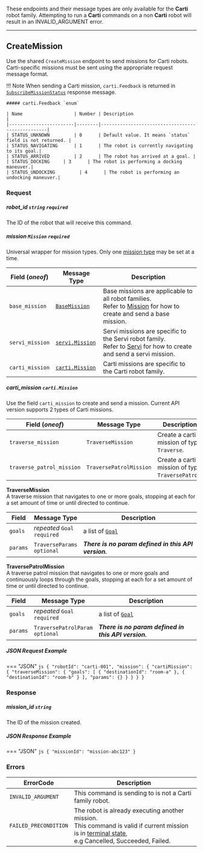 These endpoints and their message types are only available for the **Carti** robot family. Attempting to run a **Carti** commands on a non **Carti** robot will result in an INVALID_ARGUMENT error.

------------
## CreateMission 
Use the shared `CreateMission` endpoint to send missions for Carti robots. Carti-specific missions must be sent using the appropriate request message format. <br/>

!!! Note
    When sending a Carti mission, `carti.Feedback` is returned in [`SubscribeMissionStatus`](Mission.md#subscribemissionstatus) response message.
    
    ##### carti.Feedback `enum`

    | Name                   | Number | Description                                      |
    |------------------------|--------|--------------------------------------------------|
    | STATUS_UNKNOWN         | 0      | Default value. It means `status` field is not returned. |
    | STATUS_NAVIGATING      | 1      | The robot is currently navigating to its goal.|
    | STATUS_ARRIVED         | 2      | The robot has arrived at a goal. |
    | STATUS_DOCKING     | 3      | The robot is performing a docking maneuver.|
    | STATUS_UNDOCKING         | 4      | The robot is performing an undocking maneuver.|

### Request
##### robot_id `string` `required`
The ID of the robot that will receive this command.

##### mission `Mission` `required`
Universal wrapper for mission types. Only one [mission type](../../concepts/mission.md#mission-types) may be set at a time.

| Field (*oneof*) | Message Type | Description |
|------------|-------------| ---|
|`base_mission`   |[`BaseMission`](Mission.md#base_mission-basemission)	| Base missions are applicable to all robot families. <br /> Refer to [Mission](Mission.md) for how to create and send a base mission.|
|`servi_mission`	|[`servi.Mission`](Servi.md#servi_mission-servimission) | Servi missions are specific to the Servi robot family.<br /> Refer to [Servi](Servi.md) for how to create and send a servi mission. |
|`carti_mission`	|[`carti.Mission`](#carti_mission-cartimission)| Carti missions are specific to the Carti robot family. |

##### carti_mission `carti.Mission`
Use the field `carti_mission` to create and send a mission. Current API version supports 2 types of Carti missions.

| Field (*oneof*) | Message Type | Description |
|------------|-------------| ---|
|`traverse_mission`   |`TraverseMission`	| Create a carti mission of type `Traverse`. |
|`traverse_patrol_mission`	|`TraversePatrolMission`| Create a carti mission of type `TraversePatrol`. |

**TraverseMission** <br />
A traverse mission that navigates to one or more goals, stopping at each for a set amount of time or until directed to continue.

| Field | Message Type | Description |
|------|------|-------------|
|`goals`| *repeated* `Goal` <br />`required`| a list of [`Goal`](Mission.md#goal-goal-required) |
|`params`|`TraverseParams` <br />`optional`|  ***There is no param defined in this API version.*** |

**TraversePatrolMission** <br />
A traverse patrol mission that navigates to one or more goals and continuously loops through the goals, stopping at each for a set amount of time or until directed to continue.

| Field | Message Type | Description |
|------|------|-------------|
|`goals`| *repeated* `Goal` <br />`required`| a list of [`Goal`](Mission.md#goal-goal-required) |
|`params`|`TraversePatrolParam` <br />`optional`|  ***There is no param defined in this API version.*** |

##### JSON Request Example
=== "JSON"
    ```js
      {
        "robotId": "carti-001",
        "mission": {
          "cartiMission": {
            "traverseMission": {
              "goals": [
                { "destinationId": "room-a" },
                { "destinationId": "room-b" }
              ],
              "params": {}
            }
          }
        }
      }
    ```

### Response
##### **mission_id** `string`
The ID of the mission created. 

##### JSON Response Example
=== "JSON"
    ```js
      {
        "missionId": "mission-abc123"
      }
    ```

### Errors

| ErrorCode  | Description |
|------------|-------------|
|`INVALID_ARGUMENT`      | This command is sending to is not a Carti family robot. |
|`FAILED_PRECONDITION`   |  The robot is already executing another mission. <br /> This command is valid if current mission is in [terminal state](Mission.md#state-enum), <br /> e.g Cancelled, Succeeded, Failed. |

